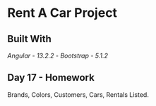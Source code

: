 # Rent A Car Project

## Built With
*Angular - 13.2.2* - *Bootstrap - 5.1.2*

## Day 17 - Homework
Brands, Colors, Customers, Cars, Rentals Listed.
